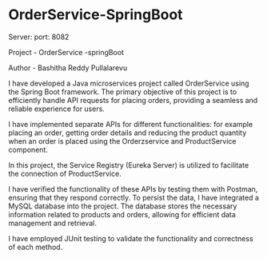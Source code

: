 # OrderService-SpringBoot

Server:
 port: 8082

Project - OrderService -springBoot

Author - Bashitha Reddy Pullalarevu 

I have developed a Java microservices project called OrderService using the Spring Boot framework. The primary objective of this project is to efficiently handle API requests for placing orders, providing a seamless and reliable experience for users.

I have implemented separate APIs for different functionalities: for example placing an order, getting order details and reducing the product quantity when an order is placed using the Orderzservice and ProductService component.

In this project, the Service Registry (Eureka Server) is utilized to facilitate the connection of ProductService.

I have verified the functionality of these APIs by testing them with Postman, ensuring that they respond correctly. To persist the data, I have integrated a MySQL database into the project. The database stores the necessary information related to products and orders, allowing for efficient data management and retrieval.

I have employed JUnit testing to validate the functionality and correctness of each method.



